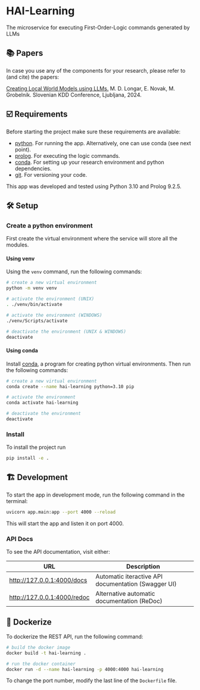 # HAI-Learning
The microservice for executing First-Order-Logic commands generated by LLMs

## 📚 Papers

In case you use any of the components for your research, please refer to (and cite) the papers:

[Creating Local World Models using LLMs.](https://aile3.ijs.si/dunja/SiKDD2024/Papers/IS2024_-_SIKDD_2024_paper_22.pdf) M. D. Longar, E. Novak, M. Grobelnik. Slovenian KDD Conference, Ljubljana, 2024.


## ☑️ Requirements

Before starting the project make sure these requirements are available:

- [python]. For running the app. Alternatively, one can use conda (see next point).
- [prolog](https://www.swi-prolog.org/). For executing the logic commands.
- [conda]. For setting up your research environment and python dependencies.
- [git]. For versioning your code.

This app was developed and tested using Python 3.10 and Prolog 9.2.5. 

## 🛠️ Setup

### Create a python environment

First create the virtual environment where the service will store all the modules.

#### Using venv

Using the `venv` command, run the following commands:

```bash
# create a new virtual environment
python -m venv venv

# activate the environment (UNIX)
. ./venv/bin/activate

# activate the environment (WINDOWS)
./venv/Scripts/activate

# deactivate the environment (UNIX & WINDOWS)
deactivate
```

#### Using conda

Install [conda], a program for creating python virtual environments. Then run the following commands:

```bash
# create a new virtual environment
conda create --name hai-learning python=3.10 pip

# activate the environment
conda activate hai-learning

# deactivate the environment
deactivate
```

### Install

To install the project run

```bash
pip install -e .
```

## 🏗️ Development

To start the app in development mode, run the following command in the terminal:

```bash
uvicorn app.main:app --port 4000 --reload
```

This will start the app and listen it on port 4000.

### API Docs

To see the API documentation, visit either:

| URL                         | Description                                         |
| --------------------------- | --------------------------------------------------- |
| http://127.0.0.1:4000/docs  | Automatic iteractive API documentation (Swagger UI) |
| http://127.0.0.1:4000/redoc | Alternative automatic documentation (ReDoc)         |

## 🐳 Dockerize

To dockerize the REST API, run the following command:

```bash
# build the docker image
docker build -t hai-learning .

# run the docker container
docker run -d --name hai-learning -p 4000:4000 hai-learning
```

To change the port number, modify the last line of the `Dockerfile` file.


[python]: https://www.python.org/
[conda]: https://www.anaconda.com/
[git]: https://git-scm.com/


